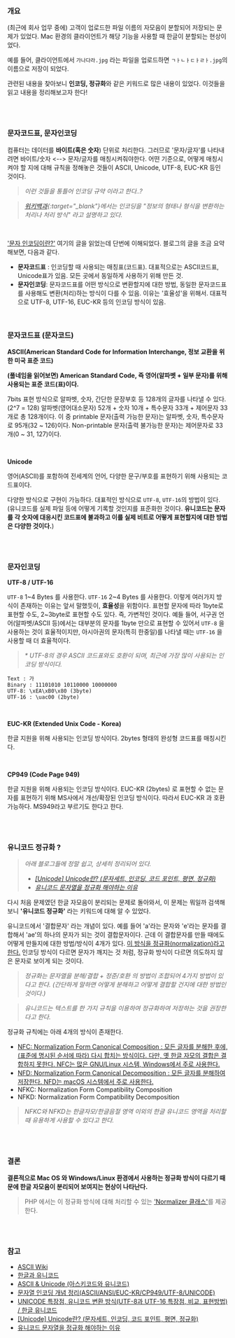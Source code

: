 ### 개요 

(최근에 회사 업무 중에) 고객이 업로드한 파일 이름의 자모음이 분할되어 저장되는 문제가 있었다. Mac 환경의 클라이언트가 해당 기능을 사용할 때 한글이 분할되는 현상이었다.

예를 들어, 클라이언트에서 `가나다라.jpg` 라는 파일을 업로드하면 `ㄱㅏㄴㅏㄷㅏㄹㅏ.jpg`의 이름으로 저장이 되었다.

관련된 내용을 찾아보니 **인코딩, 정규화**와 같은 키워드로 많은 내용이 있었다. 이것들을 읽고 내용을 정리해보고자 한다!

<br><br>

### 문자코드표, 문자인코딩

컴퓨터는 데이터를 **바이트(혹은 숫자**) 단위로 처리한다. 그러므로 '문자/글자'를 나타내려면 바이트/숫자 <--> 문자/글자를 매칭시켜줘야한다. 어떤 기준으로, 어떻게 매칭시켜야 할 지에 대해 규칙을 정해놓은 것들이 ASCII, Unicode, UTF-8, EUC-KR 등인 것이다. 

> *이런 것들을 통틀어 인코딩 규약 이라고 한다..?*

> *[위키백과](https://ko.wikipedia.org/wiki/인코딩){:target="_blank"}에서는 인코딩을 "정보의 형태나 형식을 변환하는 처리나 처리 방식" 라고 설명하고 있다.*

<br>

['문자 인코딩이란?'](https://vigli.tistory.com/52) 여기의 글을 읽었는데 단번에 이해되었다. 블로그의 글을 조금 요약해보면, 다음과 같다.

- **문자코드표** : 인코딩할 때 사용되는 매칭표(코드표). 대표적으로는 ASCII코드표, Unicode표가 있음. 모든 곳에서 동일하게 사용하기 위해 만든 것.
- **문자인코딩**: 문자코드표를 어떤 방식으로 변환할지에 대한 방법, 동일한 문자코드표를 사용해도 변환(처리)하는 방식이 다를 수 있음. 이유는 '효율성'을 위해서. 대표적으로 UTF-8, UTF-16, EUC-KR 등의 인코딩 방식이 있음.

<br>

### 문자코드표 (문자코드)

**ASCII(American Standard Code for Information Interchange, 정보 교환을 위한 미국 표준 코드)**

**(풀네임을 읽어보면) American Standard Code, 즉 영어(알파벳 + 일부 문자)를 위해 사용되는 표준 코드(표)이다.**

7bits 표현 방식으로 알파벳, 숫자, 간단한 문장부호 등 128개의 글자를 나타낼 수 있다. (2^7 = 128) 알파벳(영어대소문자) 52개 + 숫자 10개 + 특수문자 33개 + 제어문자 33개로 총 128개이다. 이 중 printable 문자(출력 가능한 문자)는 알파벳, 숫자, 특수문자로 95개(32 ~ 126)이다. Non-printable 문자(출력 불가능한 문자)는 제어문자로 33개(0 ~ 31, 127)이다.

<br>

**Unicode**

영어(ASCII)를 포함하여 전세계의 언어, 다양한 문구/부호를 표현하기 위해 사용되는 코드표이다.

다양한 방식으로 구현이 가능하다. 대표적인 방식으로 `UTF-8`, `UTF-16`의 방법이 있다. (유니코드를 실제 파일 등에 어떻게 기록할 것인지를 표준화한 것이다. **유니코드는 문자를 각 숫자에 대응시킨 코드표에 불과하고 이를 실제 비트로 어떻게 표현할지에 대한 방법은 다양한 것이다.**)

<br><br>

### 문자인코딩

**UTF-8 / UTF-16**

`UTF-8` 1\~4 Bytes 를 사용한다. `UTF-16` 2\~4 Bytes 를 사용한다. 이렇게 여러가지 방식이 존재하는 이유는 앞서 말했듯이, **효율성**을 위함이다. 표현할 문자에 따라 1byte로 표현할 수도, 2~3byte로 표현할 수도 있다. 즉, 가변적인 것이다. 예들 들어, 서구권 언어(알파벳/ASCII 등)에서는 대부분의 문자를 1byte 만으로 표현할 수 있어서 `UTF-8` 을 사용하는 것이 효율적이지만, 아시아권의 문자(특히 한중일)를 나타낼 때는 `UTF-16` 을 사용할 때 더 효율적이다.

> *\* UTF-8의 경우 ASCII 코드표와도 호환이 되며, 최근에 가장 많이 사용되는 인코딩 방식이다.*

```text
Text : 가
Binary : 11101010 10110000 10000000
UTF-8: \xEA\xB0\x80 (3byte)
UTF-16 : \uac00 (2byte)
```

<br>

**EUC-KR (Extended Unix Code - Korea)**

한글 지원을 위해 사용되는 인코딩 방식이다. 2bytes 형태의 완성형 코드표를 매칭시킨다.

<br>

**CP949 (Code Page 949)**

한글 지원을 위해 사용되는 인코딩 방식이다. EUC-KR (2bytes) 로 표현할 수 없는 문자를 표현하기 위해 MS사에서 개선/확장된 인코딩 방식이다. 따라서 EUC-KR 과 호환 가능하다. MS949라고 부르기도 한다고 한다.

<br><br>

### 유니코드 정규화 ?

> *아래 블로그들에 정말 쉽고, 상세히 정리되어 있다.*
> - *[\[Unicode\] Unicode란? (문자세트, 인코딩, 코드 포인트, 평면, 정규화)](https://miaow-miaow.tistory.com/37)*
> - *[유니코드 문자열을 정규화 해야하는 이유](https://velog.io/@leejh3224/%EB%B2%88%EC%97%AD-%EC%9C%A0%EB%8B%88%EC%BD%94%EB%93%9C-%EC%8A%A4%ED%8A%B8%EB%A7%81%EC%9D%84-%EB%85%B8%EB%A9%80%EB%9D%BC%EC%9D%B4%EC%A7%95-%ED%95%B4%EC%95%BC%ED%95%98%EB%8A%94-%EC%9D%B4%EC%9C%A0)*

다시 처음 문제였던 한글 자모음이 분리되는 문제로 돌아와서, 이 문제는 뭐일까 검색해보니 **'유니코드 정규화'** 라는 키워드에 대해 알 수 있었다.

유니코드에서 '결합문자' 라는 개념이 있다. 예를 들어 'a'라는 문자와 'e'라는 문자를 결합해서 'ae'의 하나의 문자가 되는 것이 결합문자이다. 근데 이 결합문자를 만들 때에도 어떻게 만들지에 대한 방법/방식이 4개가 있다. <u>이 방식을 정규화(normalization)라고 한다.</u> 인코딩 방식이 다르면 문자가 깨지는 것 처럼, 정규화 방식이 다르면 의도하지 않은 문자로 보이게 되는 것이다.

> *정규화는 문자열을 분해/결합 + 정준/호환 의 방법이 조합되어 4가지 방법이 있다고 한다. (간단하게 말하면 어떻게 분해하고 어떻게 결합할 건지에 대한 방법인 것이다.)*

> *유니코드는 텍스트를 한 가지 규칙을 이용하여 정규화하여 저장하는 것을 권장한다고 한다.*

정규화 규칙에는 아래 4개의 방식이 존재한다.

- <u>NFC: Normalization Form Canonical Composition : 모든 글자를 분해한 후에, (표준에 명시된 순서에 따라) 다시 합치는 방식이다. 다만, 옛 한글 자모의 결합은 결합하지 못한다. NFC는 많은 GNU/Linux 시스템, Windows에서 주로 사용한다.</u>
- <u>NFD: Normalization Form Canonical Decomposition : 모든 글자를 분해하여 저장한다. NFD는 macOS 시스템에서 주로 사용한다.</u>
- NFKC: Normalization Form Compatibility Composition
- NFKD: Normalization Form Compatibility Decomposition
 
> *NFKC와 NFKD는 한글자모/한글음절 영역 이외의 한글 유니코드 영역을 처리할 때 유용하게 사용할 수 있다고 한다.*

<br><br>
### 결론

**결론적으로 Mac OS 와 Windows/Linux 환경에서 사용하는 정규화 방식이 다르기 때문에 한글 자모음이 분리되어 보여지는 현상이 나타난다.** 

> PHP 에서는 이 정규화 방식에 대해 처리할 수 있는 ['Normalizer 클래스'](https://www.php.net/manual/en/normalizer.normalize.php)를 제공한다. 


<br><br>

### 참고

- [ASCII Wiki](https://ko.wikipedia.org/wiki/ASCII)
- [한글과 유니코드](https://gist.github.com/Pusnow/aa865fa21f9557fa58d691a8b79f8a6d)
- [ASCII & Unicode (아스키코드와 유니코드)](https://velog.io/@kim-jaemin420/ASCII-Unicode-아스키코드와-유니코드)
- [문자열 인코딩 개념 정리(ASCII/ANSI/EUC-KR/CP949/UTF-8/UNICODE)](https://onlywis.tistory.com/2)
- [UNICODE 특장점, 유니코드 변환 방식(UTF-8과 UTF-16 특장점, 비교, 표현방법) / 한글 유니코드](https://mk28.tistory.com/186)
- [\[Unicode\] Unicode란? (문자세트, 인코딩, 코드 포인트, 평면, 정규화)](https://miaow-miaow.tistory.com/37)
- [유니코드 문자열을 정규화 해야하는 이유](https://velog.io/@leejh3224/%EB%B2%88%EC%97%AD-%EC%9C%A0%EB%8B%88%EC%BD%94%EB%93%9C-%EC%8A%A4%ED%8A%B8%EB%A7%81%EC%9D%84-%EB%85%B8%EB%A9%80%EB%9D%BC%EC%9D%B4%EC%A7%95-%ED%95%B4%EC%95%BC%ED%95%98%EB%8A%94-%EC%9D%B4%EC%9C%A0)